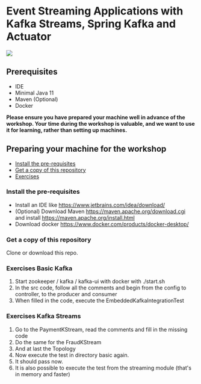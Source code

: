 # Event Streaming Applications with Kafka Streams, Spring Kafka and Actuator

<img src="https://pbs.twimg.com/profile_images/1464594922380664837/GJUAKy2y_400x400.jpg" />

## Prerequisites
- IDE
- Minimal Java 11
- Maven (Optional)
- Docker

**Please ensure you have prepared your machine well in advance of the workshop. Your time during the workshop is valuable, and we want to use it for learning, rather than setting up machines.**

## Preparing your machine for the workshop
- [Install the pre-requisites](#install-the-pre-requisites)
- [Get a copy of this repository](#get-a-copy-of-this-repository)
- [Exercises](#exercises)

### Install the pre-requisites
- Install an IDE like https://www.jetbrains.com/idea/download/
- (Optional) Download Maven https://maven.apache.org/download.cgi and install https://maven.apache.org/install.html
- Download docker https://www.docker.com/products/docker-desktop/

### Get a copy of this repository
Clone or download this repo.

### Exercises Basic Kafka
1. Start zookeeper / kafka / kafka-ui with docker with ./start.sh
2. In the src code, follow all the comments and begin from the config to controller, to the producer and consumer
3. When filled in the code, execute the EmbeddedKafkaIntegrationTest

### Exercises Kafka Streams
1. Go to the PaymentKStream, read the comments and fill in the missing code
2. Do the same for the FraudKStream
3. And at last the Topology
4. Now execute the test in directory basic again. 
5. It should pass now. 
6. It is also possible to execute the test from the streaming module (that's in memory and faster)